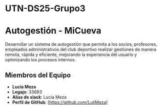 # UTN-DS25-Grupo3
# Autogestión - MiCueva
Desarrollar un sistema de autogestión que permita a los socios, profesores, 
empleados administrativos del club deportivo realizar gestiones de manera remota, 
rápida y eficiente, mejorando la experiencia del usuario y optimizando los procesos 
internos.

## Miembros del Equipo

- **Lucia Meza**
- **Legajo**: 33693
- **Alias de slack**: Lucia Meza
- **Perfil de GitHub**: [https://github.com/LuliMeza]
